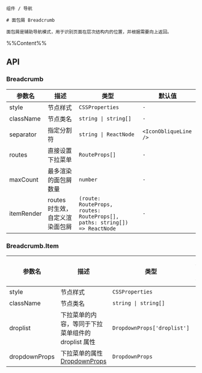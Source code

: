 `````
组件 / 导航

# 面包屑 Breadcrumb

面包屑是辅助导航模式，用于识别页面在层次结构内的位置，并根据需要向上返回。
`````

%%Content%%

## API

### Breadcrumb

|参数名|描述|类型|默认值|
|---|---|---|---|
|style|节点样式|`CSSProperties`|`-`|
|className|节点类名|`string \| string[]`|`-`|
|separator|指定分割符|`string \| ReactNode`|`<IconObliqueLine />`|
|routes|直接设置下拉菜单|`RouteProps[]`|`-`|
|maxCount|最多渲染的面包屑数量|`number`|`-`|
|itemRender|routes 时生效，自定义渲染面包屑|`(route: RouteProps, routes: RouteProps[], paths: string[]) => ReactNode`|`-`|

### Breadcrumb.Item

|参数名|描述|类型|默认值|
|---|---|---|---|
|style|节点样式|`CSSProperties`|`-`|
|className|节点类名|`string \| string[]`|`-`|
|droplist|下拉菜单的内容，等同于下拉菜单组件的 droplist 属性|`DropdownProps['droplist']`|`-`|
|dropdownProps|下拉菜单的属性 [DropdownProps](/react/components/dropdown)|`DropdownProps`|`-`|
